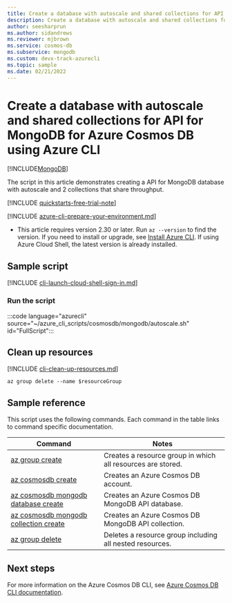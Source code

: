 ```yaml
---
title: Create a database with autoscale and shared collections for API for MongoDB for Azure Cosmos DB
description: Create a database with autoscale and shared collections for API for MongoDB for Azure Cosmos DB
author: seesharprun
ms.author: sidandrews
ms.reviewer: mjbrown
ms.service: cosmos-db
ms.subservice: mongodb
ms.custom: devx-track-azurecli
ms.topic: sample
ms.date: 02/21/2022
---
```


# Create a database with autoscale and shared collections for API for MongoDB for Azure Cosmos DB using Azure CLI

[!INCLUDE[MongoDB](../../../includes/appliesto-mongodb.md)]

The script in this article demonstrates creating a API for MongoDB database with autoscale and 2 collections that share throughput.

[!INCLUDE [quickstarts-free-trial-note](../../../../../includes/quickstarts-free-trial-note.md)]

[!INCLUDE [azure-cli-prepare-your-environment.md](~/reusable-content/azure-cli/azure-cli-prepare-your-environment.md)]

- This article requires version 2.30 or later. Run `az --version` to find the version. If you need to install or upgrade, see [Install Azure CLI](/cli/azure/install-azure-cli). If using Azure Cloud Shell, the latest version is already installed.

## Sample script

[!INCLUDE [cli-launch-cloud-shell-sign-in.md](../../../../../includes/cli-launch-cloud-shell-sign-in.md)]

### Run the script

:::code language="azurecli" source="~/azure_cli_scripts/cosmosdb/mongodb/autoscale.sh" id="FullScript":::

## Clean up resources

[!INCLUDE [cli-clean-up-resources.md](../../../../../includes/cli-clean-up-resources.md)]

```azurecli
az group delete --name $resourceGroup
```

## Sample reference

This script uses the following commands. Each command in the table links to command specific documentation.

| Command | Notes |
|---|---|
| [az group create](/cli/azure/group#az-group-create) | Creates a resource group in which all resources are stored. |
| [az cosmosdb create](/cli/azure/cosmosdb#az-cosmosdb-create) | Creates an Azure Cosmos DB account. |
| [az cosmosdb mongodb database create](/cli/azure/cosmosdb/mongodb/database#az-cosmosdb-mongodb-database-create) | Creates an Azure Cosmos DB MongoDB API database. |
| [az cosmosdb mongodb collection create](/cli/azure/cosmosdb/mongodb/collection#az-cosmosdb-mongodb-collection-create) | Creates an Azure Cosmos DB MongoDB API collection. |
| [az group delete](/cli/azure/resource#az-resource-delete) | Deletes a resource group including all nested resources. |

## Next steps

For more information on the Azure Cosmos DB CLI, see [Azure Cosmos DB CLI documentation](/cli/azure/cosmosdb).
